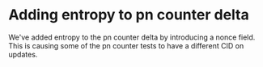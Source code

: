 # Adding entropy to pn counter delta

We've added entropy to the pn counter delta by introducing a nonce field. This is causing some of the pn counter tests to have a different CID on updates.